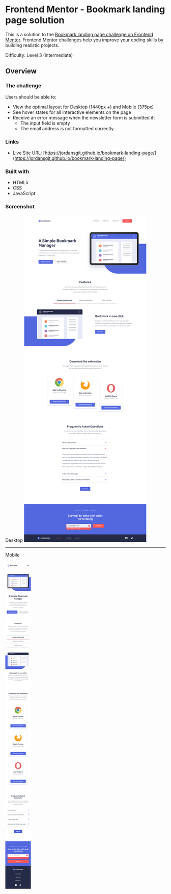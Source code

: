 # Frontend Mentor - Bookmark landing page solution

This is a solution to the [Bookmark landing page challenge on Frontend Mentor](https://www.frontendmentor.io/challenges/bookmark-landing-page-5d0b588a9edda32581d29158). Frontend Mentor challenges help you improve your coding skills by building realistic projects. 

Difficulty: Level 3 (Intermediate)

## Overview

### The challenge

Users should be able to:

- View the optimal layout for Desktop (1440px +) and Mobile (375px)
- See hover states for all interactive elements on the page
- Receive an error message when the newsletter form is submitted if:
  - The input field is empty
  - The email address is not formatted correctly

### Links

- Live Site URL: [https://jordansgit.github.io/bookmark-landing-page/](https://jordansgit.github.io/bookmark-landing-page/)

### Built with

- HTML5 
- CSS 
- JavaScript 

### Screenshot

Desktop
![Desktop Screenshot](./screenshots/desktop-screenshot.png)


-------
Mobile

![Mobile Screenshot](./screenshots/mobile-screenshot.png)